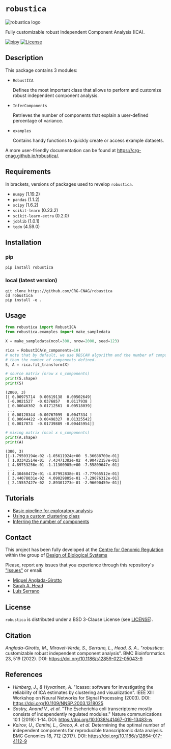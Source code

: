 # `robustica`

![robustica logo](images/logo.png)

Fully customizable robust Independent Component Analysis (ICA).

[![pipy](https://img.shields.io/pypi/v/robustica?color=informational)](https://pypi.python.org/pypi/robustica)
[![License](https://img.shields.io/badge/License-BSD%203--Clause-blue.svg)](https://opensource.org/licenses/BSD-3-Clause)

## Description
This package contains 3 modules:
- `RobustICA`

    Defines the most important class that allows to perform and customize robust independent component analysis.
    
- `InferComponents`

    Retrieves the number of components that explain a user-defined percentage of variance.

- `examples`
    
    Contains handy functions to quickly create or access example datasets.

A more user-friendly documentation can be found at https://crg-cnag.github.io/robustica/.

## Requirements
In brackets, versions of packages used to revelop `robustica`.
- `numpy` (1.19.2)
- `pandas` (1.1.2)
- `scipy` (1.6.2)
- `scikit-learn` (0.23.2)
- `scikit-learn-extra` (0.2.0)
- `joblib` (1.0.1)
- `tqdm` (4.59.0)

## Installation
### pip
```shell
pip install robustica
```
### local (latest version)
```shell
git clone https://github.com/CRG-CNAG/robustica
cd robustica
pip install -e .
```

## Usage
```python
from robustica import RobustICA
from robustica.examples import make_sampledata

X = make_sampledata(ncol=300, nrow=2000, seed=123)

rica = RobustICA(n_components=10)
# note that by default, we use DBSCAN algorithm and the number of components can be smaller
# than the number of components defined.
S, A = rica.fit_transform(X)

# source matrix (nrow x n_components)
print(S.shape)
print(S)
```
```shell
(2000, 3) 
[[ 0.00975714  0.00619138  0.00502649]
 [-0.0021527  -0.0376857   0.0117938 ]
 [ 0.00046302  0.01712561  0.00518039]
 ...
 [ 0.00128344 -0.00767099  0.0047334 ]
 [ 0.00644422 -0.00498327  0.01325542]
 [ 0.0017873  -0.01739889 -0.00445954]]
```
```python
# mixing matrix (ncol x n_components)
print(A.shape)
print(A)
```
```shell
(300, 3)
[[-1.79503194e-02 -1.05611924e+00  5.36688700e-01]
 [ 1.03342514e-01  7.43471382e-02  4.90472157e-01]
 [ 4.89753256e-01 -1.11300905e+00 -7.55809647e-01]
 ...
 [ 4.30468472e-01 -4.87992838e-01 -7.77965512e-01]
 [ 3.44078031e-02  4.09029805e-01 -7.29076312e-01]
 [ 2.15557427e-02  2.89301273e-01 -2.96690459e-01]]
```

## Tutorials
- [Basic pipeline for exploratory analysis](https://crg-cnag.github.io/robustica/basics.html)
- [Using a custom clustering class](https://crg-cnag.github.io/robustica/customize_clustering.html)
- [Inferring the number of components](https://crg-cnag.github.io/robustica/infer_components.html)


## Contact
This project has been fully developed at the [Centre for Genomic Regulation](https://www.crg.eu/) within the group of [Design of Biological Systems](https://www.crg.eu/en/luis_serrano)

Please, report any issues that you experience through this repository's ["Issues"](https://github.com/CRG-CNAG/robustica/issues) or email:
- [Miquel Anglada-Girotto](mailto:miquel.anglada@crg.eu)
- [Sarah A. Head](mailto:sarah.dibartolo@crg.eu)
- [Luis Serrano](mailto:luis.serrano@crg.eu)

## License

`robustica` is distributed under a BSD 3-Clause License (see [LICENSE](https://github.com/CRG-CNAG/robustica/blob/main/LICENSE)).

## Citation
*Anglada-Girotto, M., Miravet-Verde, S., Serrano, L., Head, S. A.*. "*robustica*: customizable robust independent component analysis". BMC Bioinformatics 23, 519 (2022). DOI: https://doi.org/10.1186/s12859-022-05043-9

## References
- *Himberg, J., & Hyvarinen, A.* "Icasso: software for investigating the reliability of ICA estimates by clustering and visualization". IEEE XIII Workshop on Neural Networks for Signal Processing (2003). DOI: https://doi.org/10.1109/NNSP.2003.1318025
- *Sastry, Anand V., et al.* "The Escherichia coli transcriptome mostly consists of independently regulated modules." Nature communications 10.1 (2019): 1-14. DOI: https://doi.org/10.1038/s41467-019-13483-w
- *Kairov, U., Cantini, L., Greco, A. et al.* Determining the optimal number of independent components for reproducible transcriptomic data analysis. BMC Genomics 18, 712 (2017). DOI: https://doi.org/10.1186/s12864-017-4112-9
